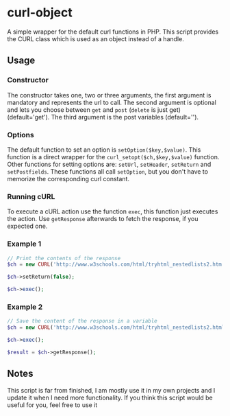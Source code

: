 curl-object
===========

A simple wrapper for the default curl functions in PHP. This script provides the CURL class which is used as an object instead of a handle.

Usage
-----

### Constructor

The constructor takes one, two or three arguments, the first argument is mandatory and represents the url to call. The second argument is optional and lets you choose between `get` and `post` (`delete` is just get) (default='get'). The third argument is the post variables (default='').

### Options

The default function to set an option is `setOption($key,$value)`. This function is a direct wrapper for the `curl_setopt($ch,$key,$value)` function. Other functions for setting options are: `setUrl`, `setHeader`, `setReturn` and `setPostfields`. These functions all call `setOption`, but you don't have to memorize the corresponding curl constant.

### Running cURL

To execute a cURL action use the function `exec`, this function just executes the action. Use `getResponse` afterwards to fetch the response, if you expected one.

### Example 1

```PHP
// Print the contents of the response
$ch = new CURL('http://www.w3schools.com/html/tryhtml_nestedlists2.htm');

$ch->setReturn(false);

$ch->exec();
```

### Example 2

```PHP
// Save the content of the response in a variable
$ch = new CURL('http://www.w3schools.com/html/tryhtml_nestedlists2.html');

$ch->exec();

$result = $ch->getResponse();
```

Notes
-----

This script is far from finished, I am mostly use it in my own projects and I update it when I need more functionality. If you think this script would be useful for you, feel free to use it
